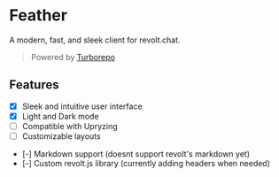 # Feather

A modern, fast, and sleek client for revolt.chat.

> Powered by [Turborepo](https://turbo.build/)

## Features

- [x] Sleek and intuitive user interface
- [x] Light and Dark mode
- [ ] Compatible with Upryzing
- [ ] Customizable layouts
- [-] Markdown support (doesnt support revolt's markdown yet)
- [-] Custom revolt.js library (currently adding headers when needed)
